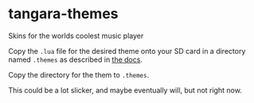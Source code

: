 # tangara-themes
Skins for the worlds coolest music player

Copy the `.lua` file for the desired theme onto your SD card in a directory named `.themes` as described in [the docs](https://cooltech.zone/tangara/docs/themes/).

Copy the directory for the them to `.themes`.

This could be a lot slicker, and maybe eventually will, but not right now.
